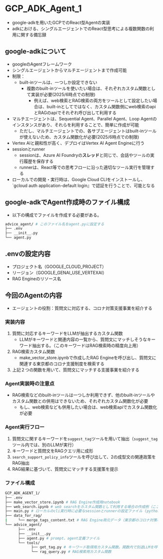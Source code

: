 # GCP_ADK_Agent_1
* google-adkを用いたGCPでのReact型Agentの実装
* adkにおける、シングルエージェントでのReact型思考による複数関数の利用に関する備忘録

## google-adkについて
* googleのAgentフレームワーク
* シングルエージェントからマルチエージェントまで作成可能
* 制限：
  * built-inツールは、一つしか設定できない
    * 複数のbuilt-inツールを使いたい場合は、それぞれカスタム関数として実装が必要(2025/6時点での制限)
      * 例えば、web検索とRAG検索の両方をツールとして設定したい場合は、built-inとしてではなく、カスタム関数側にweb検索のapiとRAGのapiでそれぞれ呼び出して利用する
* マルチエージェントは、Sequential Agent、Parallel Agent、Loop Agentのインスタンスがあり、それらを利用することで、簡単に作成が可能
  * ただし、マルチエージェントでの、各サブエージェントはbuilt-inツールが使えないため、カスタム関数化が必要(2025/6時点での制限)
* Vertex AIと親和性が高く、デプロイはVertex AI Agent Engineに行う
* sessionとrunner
  * sessionは、Azure AI Foundryの**スレッド**と同じで、会話やツールの実行履歴を保存する
  * runnerは、React等での思考フローに沿った適切なツール実行を管理する
* ローカルでの開発・実行時は、Google Cloud CLIをインストールし、`gcloud auth application-default login』で認証を行うことで、可能となる
  
## google-adkでAgent作成時のファイル構成
* 以下の構成でファイルを作成する必要がある。

```bash
advice_agent/ # このファイル名をagent.pyに設定する                                                
├── .env
├── __init__.py
└── agent.py          
```

## .envの設定内容
* プロジェクト名（GOOGLE_CLOUD_PROJECT）
* リージョン（GOOGLE_GENAI_USE_VERTEXAI）
* RAG Engineのリソース名

## 今回のAgentの内容
* エージェントの役割：質問文に対応する、コロナ対策支援事業を紹介する

### 実装内容
1. 質問に対応するキーワードをLLMが抽出するカスタム関数
   * LLMがキーワードと関連内容の一覧から、質問文にマッチしそうなキーワード抽出する。（このキーワードはRAG検索時の精度向上用）
2. RAG検索カスタム関数
   * make_vector_store.ipynbで作成したRAG Engineを呼び出し、質問文に関連する東京都のコロナ支援制度を検索する
3. 上記２つの関数を用いて、質問文にマッチする支援事業を紹介する

### Agent実装時の注意点
* RAG検索などのbuilt-inツールは一つしか利用できず、他のbuilt-inツールやカスタム関数との併用はできないため、それぞれカスタム関数化が必要
  * もし、web検索なども併用したい場合は、web検索apiでカスタム関数化が必要

### Agent実行フロー
1. 質問文に関するキーワードを`suggest_tag`ツールを用いて抽出（`suggest_tag`ツール内では、別のLLMが実行）
2. キーワードと質問文をRAGクエリ用に成形
3. `search_support_policy_info`ツールを呼び出して、2の成型文の関連政策をRAG抽出
4. RAG結果に基づいて、質問文にマッチする支援策を提示

### ファイル構成
```bash
GCP_ADK_AGENT_1/
├── .env
├── make_vector_store.ipynb # RAG Engine作成用notebook
├── web_search.ipynb # web searchをカスタム関数として利用する場合の作成例（ここでは、結局使っていない。）
├── main.py # ローカルのcli実行時に必要なsessionとrunnerの設定ファイル (python main.pyでcli実行)
├── data_for_rag/
|     └── merge_tags_content.txt # RAG Engine用元データ（東京都のコロナ対策事業一覧）
└── advice_agent/
      ├── .env
      ├── __init__.py
      ├── agent.py # prompt、agent定義ファイル
      └── tools/
            ├── get_tag.py # キーワード取得用カスタム関数。関数内で別途LLMを呼び出してLLMが該当しそうなキーワードを推測して返す。
            └── rag_query.py # RAG検索用カスタム関数

